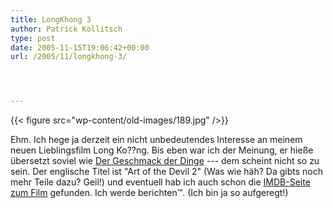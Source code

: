 ```yaml
---
title: LongKhong 3
author: Patrick Kollitsch
type: post
date: 2005-11-15T19:06:42+00:00
url: /2005/11/longkhong-3/




---
```

{{< figure src="wp-content/old-images/189.jpg" />}}

Ehm. Ich hege ja derzeit ein nicht unbedeutendes Interesse an meinem neuen Lieblingsfilm Long Ko??ng. Bis eben war ich der Meinung, er hieße übersetzt soviel wie [Der Geschmack der Dinge][1] --- dem scheint nicht so zu sein. Der englische Titel ist "Art of the Devil 2" (Was wie häh? Da gibts noch mehr Teile dazu? Geil!) und eventuell hab ich auch schon die [IMDB-Seite zum Film][2] gefunden. Ich werde berichten&trade;. (Ich bin ja so aufgeregt!)

 [1]: http://www.thai2english.com/dictionary/20696.html
 [2]: http://imdb.com/title/tt0444759/
